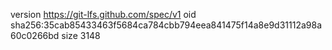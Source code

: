 version https://git-lfs.github.com/spec/v1
oid sha256:35cab85433463f5684ca784cbb794eea841475f14a8e9d31112a98a60c0266bd
size 3148

